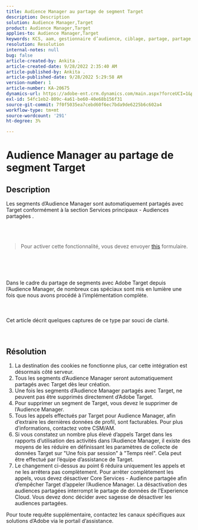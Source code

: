 ```yaml
---
title: Audience Manager au partage de segment Target
description: Description
solution: Audience Manager,Target
product: Audience Manager,Target
applies-to: Audience Manager,Target
keywords: KCS, aam, gestionnaire d’audience, ciblage, partage, partage, audiences, segments, visible
resolution: Resolution
internal-notes: null
bug: false
article-created-by: Ankita .
article-created-date: 9/28/2022 2:35:40 AM
article-published-by: Ankita .
article-published-date: 9/28/2022 5:29:58 AM
version-number: 1
article-number: KA-20675
dynamics-url: https://adobe-ent.crm.dynamics.com/main.aspx?forceUCI=1&pagetype=entityrecord&etn=knowledgearticle&id=cce6fd3b-d63e-ed11-9db1-0022480869de
exl-id: 54fc1eb2-809c-4a61-be60-40e68b156f31
source-git-commit: 7f0f5035ea7cebd60f6ec7bda9de6225b6c602a4
workflow-type: tm+mt
source-wordcount: '291'
ht-degree: 3%

---
```


# Audience Manager au partage de segment Target

## Description

Les segments d’Audience Manager sont automatiquement partagés avec Target conformément à la section Services principaux - Audiences partagées .<br><br> <br><br>

> Pour activer cette fonctionnalité, vous devez envoyer [this](https://adobe.allegiancetech.com/cgi-bin/qwebcorporate.dll?idx=X8SVES) formulaire.

<br><br> <br><br>Dans le cadre du partage de segments avec Adobe Target depuis l’Audience Manager, de nombreux cas spéciaux sont mis en lumière une fois que nous avons procédé à l’implémentation complète.<br><br> <br><br>Cet article décrit quelques captures de ce type par souci de clarté.<br><br> 

## Résolution


1. La destination des cookies ne fonctionne plus, car cette intégration est désormais côté serveur.
2. Tous les segments d’Audience Manager seront automatiquement partagés avec Target dès leur création.
3. Une fois les segments d’Audience Manager partagés avec Target, ne peuvent pas être supprimés directement d’Adobe Target.
4. Pour supprimer un segment de Target, vous devez le supprimer de l’Audience Manager.
5. Tous les appels effectués par Target pour Audience Manager, afin d’extraire les dernières données de profil, sont facturables. Pour plus d’informations, contactez votre CSM/AM.
6. Si vous constatez un nombre plus élevé d’appels Target dans les rapports d’utilisation des activités dans l’Audience Manager, il existe des moyens de les réduire en définissant les paramètres de collecte de données Target sur &quot;Une fois par session&quot; à &quot;Temps réel&quot;. Cela peut être effectué par l’équipe d’assistance de Target.
7. Le changement ci-dessus au point 6 réduira uniquement les appels et ne les arrêtera pas complètement. Pour arrêter complètement les appels, vous devez désactiver Core Services - Audience partagée afin d’empêcher Target d’appeler l’Audience Manager. La désactivation des audiences partagées interrompt le partage de données de l’Experience Cloud. Vous devez donc décider avec sagesse de désactiver les audiences partagées.




Pour toute requête supplémentaire, contactez les canaux spécifiques aux solutions d’Adobe via le portail d’assistance.
